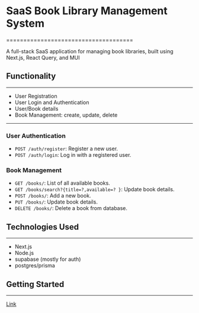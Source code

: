 # SaaS Book Library Management System
=====================================

A full-stack SaaS application for managing book libraries, built using Next.js, React Query, and MUI

## Functionality
---------------

* User Registration
* User Login and Authentication
* User/Book details
* Book Management: create, update, delete

-----------------

### User Authentication

* `POST /auth/register`: Register a new user.
* `POST /auth/login`: Log in with a registered user.

### Book Management

* `GET /books/`: List of all available books.
* `GET /books/search?{title=?,available=? }`: Update book details.
* `POST /books/`: Add a new book.
* `PUT /books/`: Update book details.
* `DELETE /books/`: Delete a book from database.

## Technologies Used
--------------------
* Next.js
* Node.js
* supabase (mostly for auth)
* postgres/prisma

## Getting Started
---------------

[Link](https://library-management-app-tau.vercel.app/)
